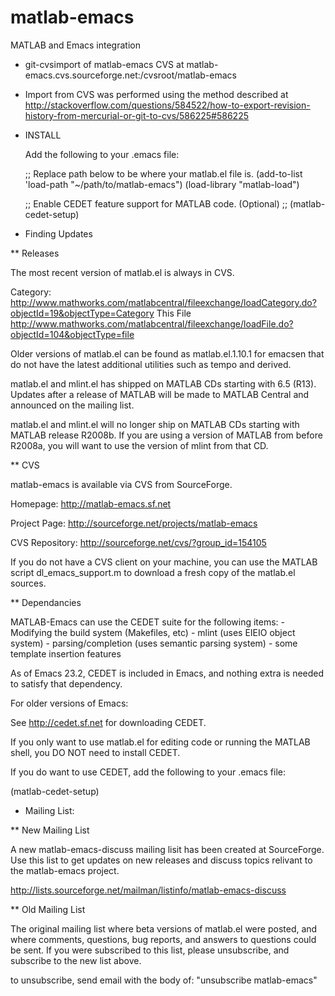matlab-emacs
============

MATLAB and Emacs integration

* git-cvsimport of matlab-emacs CVS at
matlab-emacs.cvs.sourceforge.net:/cvsroot/matlab-emacs

* Import from CVS was performed using the method described at http://stackoverflow.com/questions/584522/how-to-export-revision-history-from-mercurial-or-git-to-cvs/586225#586225

* INSTALL

  Add the following to your .emacs file:

  ;; Replace path below to be where your matlab.el file is.
  (add-to-list 'load-path "~/path/to/matlab-emacs")
  (load-library "matlab-load")

  ;; Enable CEDET feature support for MATLAB code. (Optional)
  ;; (matlab-cedet-setup)


* Finding Updates

** Releases

   The most recent version of matlab.el is always in CVS.

   Category:
   http://www.mathworks.com/matlabcentral/fileexchange/loadCategory.do?objectId=19&objectType=Category
   This File
   http://www.mathworks.com/matlabcentral/fileexchange/loadFile.do?objectId=104&objectType=file

   Older versions of matlab.el can be found as matlab.el.1.10.1
   for emacsen that do not have the latest additional utilities such
   as tempo and derived.

   matlab.el and mlint.el has shipped on MATLAB CDs starting with 6.5
   (R13).  Updates after a release of MATLAB will be made to MATLAB
   Central and announced on the mailing list.

   matlab.el and mlint.el will no longer ship on MATLAB CDs starting
   with MATLAB release R2008b.  If you are using a version of MATLAB
   from before R2008a, you will want to use the version of mlint from
   that CD.

** CVS

   matlab-emacs is available via CVS from SourceForge.

   Homepage:
   http://matlab-emacs.sf.net

   Project Page:
   http://sourceforge.net/projects/matlab-emacs

   CVS Repository:
   http://sourceforge.net/cvs/?group_id=154105

   If you do not have a CVS client on your machine, you can use the
   MATLAB script dl_emacs_support.m to download a fresh copy of the
   matlab.el sources.

** Dependancies

   MATLAB-Emacs can use the CEDET suite for the following items:
	- Modifying the build system (Makefiles, etc)
	- mlint (uses EIEIO object system)
	- parsing/completion (uses semantic parsing system)
        - some template insertion features

   As of Emacs 23.2, CEDET is included in Emacs, and nothing extra
   is needed to satisfy that dependency.

   For older versions of Emacs:

   See http://cedet.sf.net for downloading CEDET.

   If you only want to use matlab.el for editing code or running the
   MATLAB shell, you DO NOT need to install CEDET.

   If you do want to use CEDET, add the following to your .emacs file:

   (matlab-cedet-setup)

* Mailing List:

** New Mailing List

   A new matlab-emacs-discuss mailing lisit has been created at
   SourceForge.  Use this list to get updates on new releases and
   discuss topics relivant to the matlab-emacs project.

   http://lists.sourceforge.net/mailman/listinfo/matlab-emacs-discuss

** Old Mailing List

   The original mailing list where beta versions of matlab.el were
   posted, and where comments, questions, bug reports, and answers to
   questions could be sent.  If you were subscribed to this list,
   please unsubscribe, and subscribe to the new list above.

   to unsubscribe, send email with the body of: "unsubscribe matlab-emacs"

